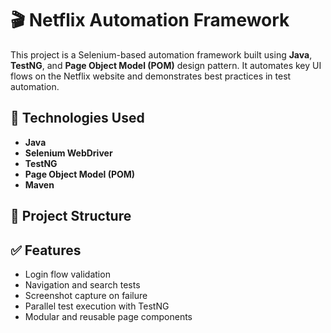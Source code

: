 # 🎬 Netflix Automation Framework

This project is a Selenium-based automation framework built using **Java**, **TestNG**, and **Page Object Model (POM)** design pattern. It automates key UI flows on the Netflix website and demonstrates best practices in test automation.

## 🚀 Technologies Used

- **Java**
- **Selenium WebDriver**
- **TestNG**
- **Page Object Model (POM)**
- **Maven**

## 📂 Project Structure


## ✅ Features

- Login flow validation
- Navigation and search tests
- Screenshot capture on failure
- Parallel test execution with TestNG
- Modular and reusable page components




